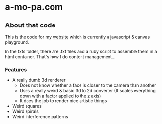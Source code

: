 a-mo-pa.com
===========

## About that code ##

This is the code for my [website](http://a-mo-pa.com) which is currently a javascript & canvas playground.

In the txts folder, there are .txt files and a ruby script to assemble them in a html container. That's how I do content management...

### Features  ###

* A really dumb 3d renderer
  * Does not know whether a face is closer to the camera than another
  * Uses a really weird & basic 3d to 2d converter
    (It scales everything down with a factor applied to the z axis)
  * It does the job to render nice artistic things
* Weird squares
* Weird spirals
* Weird interference patterns